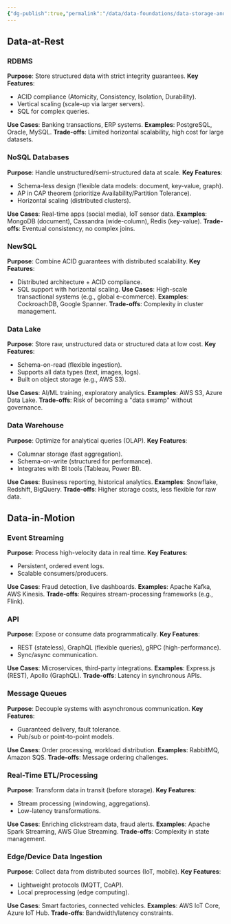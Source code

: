 ```yaml
---
{"dg-publish":true,"permalink":"/data/data-foundations/data-storage-and-processing-taxonomy/"}
---
```



## Data-at-Rest 
### RDBMS
**Purpose**: Store structured data with strict integrity guarantees.
**Key Features**:
- ACID compliance (Atomicity, Consistency, Isolation, Durability).
- Vertical scaling (scale-up via larger servers).
- SQL for complex queries.

**Use Cases**: Banking transactions, ERP systems.
**Examples**: PostgreSQL, Oracle, MySQL.
**Trade-offs**: Limited horizontal scalability, high cost for large datasets.
### NoSQL Databases
**Purpose**: Handle unstructured/semi-structured data at scale.
**Key Features**:
- Schema-less design (flexible data models: document, key-value, graph).
- AP in CAP theorem (prioritize Availability/Partition Tolerance).
 - Horizontal scaling (distributed clusters).

**Use Cases**: Real-time apps (social media), IoT sensor data.
**Examples**: MongoDB (document), Cassandra (wide-column), Redis (key-value).
**Trade-offs**: Eventual consistency, no complex joins.
### NewSQL
**Purpose**: Combine ACID guarantees with distributed scalability.
**Key Features**:
- Distributed architecture + ACID compliance.
 - SQL support with horizontal scaling.
**Use Cases**: High-scale transactional systems (e.g., global e-commerce).
**Examples**: CockroachDB, Google Spanner.
**Trade-offs**: Complexity in cluster management.

### Data Lake
**Purpose**: Store raw, unstructured data or structured data at low cost.
**Key Features**:
- Schema-on-read (flexible ingestion).
- Supports all data types (text, images, logs).
- Built on object storage (e.g., AWS S3).

**Use Cases**: AI/ML training, exploratory analytics.
**Examples**: AWS S3, Azure Data Lake.
**Trade-offs**: Risk of becoming a "data swamp" without governance.
### Data Warehouse
**Purpose**: Optimize for analytical queries (OLAP).
**Key Features**:
- Columnar storage (fast aggregation).
- Schema-on-write (structured for performance).
- Integrates with BI tools (Tableau, Power BI).

**Use Cases**: Business reporting, historical analytics.
**Examples**: Snowflake, Redshift, BigQuery.
**Trade-offs**: Higher storage costs, less flexible for raw data.
## Data-in-Motion
### Event Streaming
**Purpose**: Process high-velocity data in real time.
**Key Features**:
- Persistent, ordered event logs.
- Scalable consumers/producers.

**Use Cases**: Fraud detection, live dashboards.
**Examples**: Apache Kafka, AWS Kinesis.
**Trade-offs**: Requires stream-processing frameworks (e.g., Flink).
### API
**Purpose**: Expose or consume data programmatically.
**Key Features**:
 - REST (stateless), GraphQL (flexible queries), gRPC (high-performance).
- Sync/async communication.

**Use Cases**: Microservices, third-party integrations.
**Examples**: Express.js (REST), Apollo (GraphQL).
**Trade-offs**: Latency in synchronous APIs.
### Message Queues
**Purpose**: Decouple systems with asynchronous communication.
**Key Features**:
- Guaranteed delivery, fault tolerance.
- Pub/sub or point-to-point models.

**Use Cases**: Order processing, workload distribution.
**Examples**: RabbitMQ, Amazon SQS.
**Trade-offs**: Message ordering challenges.
### Real-Time ETL/Processing
**Purpose**: Transform data in transit (before storage).
**Key Features**:
- Stream processing (windowing, aggregations).
- Low-latency transformations.

**Use Cases**: Enriching clickstream data, fraud alerts.
**Examples**: Apache Spark Streaming, AWS Glue Streaming.
**Trade-offs**: Complexity in state management.
### Edge/Device Data Ingestion
**Purpose**: Collect data from distributed sources (IoT, mobile).
**Key Features**:
- Lightweight protocols (MQTT, CoAP).
- Local preprocessing (edge computing).

**Use Cases**: Smart factories, connected vehicles.
**Examples**: AWS IoT Core, Azure IoT Hub.
**Trade-offs**: Bandwidth/latency constraints.



















